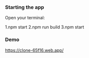 ### Starting the app
Open your terminal:

1.npm start
2.npm run build
3.npm start

### Demo
https://clone-65f16.web.app/

